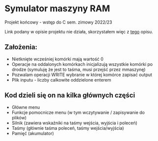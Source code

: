 # Symulator maszyny RAM

Projekt końcowy - wstęp do C sem. zimowy 2022/23

Link podany w opisie projektu nie działa, skorzystałem więc z [tego](http://www.math.uni.wroc.pl/~msliw/RAMopis.pdf) opisu.

## Założenia:
- Nietknięte wcześniej komórki mają wartość 0
- Operacje na oddalonych komórkach inicjalizują wszystkie komórki po drodze (symuluję że jest to taśma, musi przejść przez mmaszynę)
- Pozwalam operacji WRITE wybranie w której komórce zapisać output
- Plik inputu - liczby calkowite oddzielone enterem

## Kod dzieli się on na kilka głównych części
- Główne menu
- Funkcje pomocnicze menu (w tym wczytywanie / zapisywanie do plików)
- Silnik (zawiera wskaźniki na taśmy wejścia, wyjścia i poleceń)
- Taśmy (głównie taśma poleceń, taśmy wejścia/wyjścia)
- Pamięć (akumulator)
